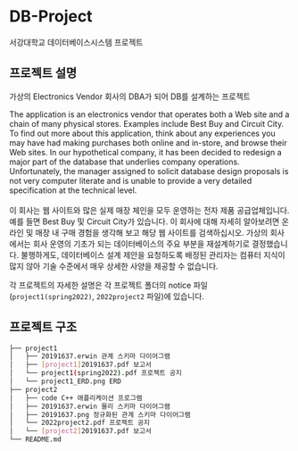 # DB-Project
서강대학교 데이터베이스시스템 프로젝트

## 프로젝트 설명
가상의 Electronics Vendor 회사의 DBA가 되어 DB를 설계하는 프로젝트

The application is an electronics vendor that operates both a Web site and a chain
of many physical stores. Examples include Best Buy and Circuit City. To find out more about
this application, think about any experiences you may have had making purchases both
online and in-store, and browse their Web sites.
In our hypothetical company, it has been decided to redesign a major part of the
database that underlies company operations. Unfortunately, the manager assigned to solicit
database design proposals is not very computer literate and is unable to provide a very
detailed specification at the technical level.
<br>
<br>
이 회사는 웹 사이트와 많은 실제 매장 체인을 모두 운영하는 전자 제품 공급업체입니다. 예를 들면 Best Buy 및 Circuit City가 있습니다. 이 회사에 대해 자세히 알아보려면 온라인 및 매장 내 구매 경험을 생각해 보고 해당 웹 사이트를 검색하십시오. 가상의 회사에서는 회사 운영의 기초가 되는 데이터베이스의 주요 부분을 재설계하기로 결정했습니다. 불행하게도, 데이터베이스 설계 제안을 요청하도록 배정된 관리자는 컴퓨터 지식이 많지 않아 기술 수준에서 매우 상세한 사양을 제공할 수 없습니다.

각 프로젝트의 자세한 설명은 각 프로젝트 폴더의 notice 파일(`project1(spring2022)`, `2022project2` 파일)에 있습니다.

## 프로젝트 구조
```bash
├── project1
│   ├── 20191637.erwin 관계 스키마 다이어그램
│   ├── [project1]20191637.pdf 보고서
│   └── project1(spring2022).pdf 프로젝트 공지
│   └── project1_ERD.png ERD
├── project2
│   ├── code C++ 애플리케이션 프로그램
│   ├── 20191637.erwin 물리 스키마 다이어그램
│   ├── 20191637.png 정규화된 관계 스키마 다이어그램
│   └── 2022project2.pdf 프로젝트 공지
│   └── [project2]20191637.pdf 보고서
└── README.md
``` 

